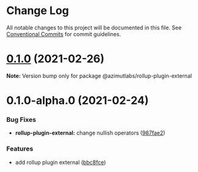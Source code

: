 # Change Log

All notable changes to this project will be documented in this file.
See [Conventional Commits](https://conventionalcommits.org) for commit guidelines.

# [0.1.0](https://github.com/azimutlabs/rollup/compare/@azimutlabs/rollup-plugin-external@0.1.0-alpha.0...@azimutlabs/rollup-plugin-external@0.1.0) (2021-02-26)

**Note:** Version bump only for package @azimutlabs/rollup-plugin-external





# 0.1.0-alpha.0 (2021-02-24)


### Bug Fixes

* **rollup-plugin-external:** change nullish operators ([987fae2](https://github.com/azimutlabs/rollup/commit/987fae25b023ae00dc9144f26efec0a392c52896))


### Features

* add rollup plugin external ([bbc8fce](https://github.com/azimutlabs/rollup/commit/bbc8fce7f64bb99c12a57b8834821c5bf04b5a2d))
